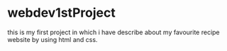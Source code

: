 # webdev1stProject
this is my first project in which i have describe about my favourite recipe website by using html and css.
